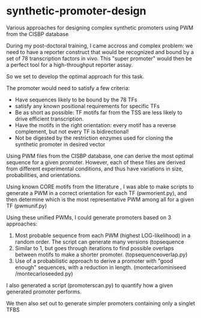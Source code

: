 # synthetic-promoter-design
Various approaches for designing complex synthetic promoters using PWM from the CISBP database

During my post-doctoral training, I came accross and complex problem: we need to have a reporter construct that would be
recognized and bound by  a set of 78 transcription factors in vivo. This "super promoter" would then be a perfect tool
for a high-throughput reporter assay.

So we set to develop the optimal approach for this task.

The promoter would need to satisfy a few criteria:
- Have sequences likely to be bound by the 78 TFs 
- satisfy any known positional requirements for specific TFs
- Be as short as possible: TF motifs far from the TSS are less likely to drive efficient transcription.
- Have the motifs in the right orientation: every motif has a reverse complement, but not every TF is bidirectional!
- Not be digested by the restriction enzymes used for cloning the synthetic promoter in desired vector

Using PWM files from the CISBP database, one can derive the most optimal sequence for a given promoter. 
However, each of these files are derived from different experimental conditions, and thus have variations in
size, probabilities, and orientations. 

Using known CORE motifs from the litterature , I was able to make scripts to generate a PWM in a correct orientation
for each TF (pwmorient.py), and then determine which is the most representative PWM among all for a given TF (pwmunif.py)

Using these unified PWMs, I could generate promoters based on 3 approaches:
1. Most probable sequence from each PWM (highest LOG-likelihood) in a random order. The script can generate many versions (topsequence
2. Similar to 1, but goes through iterations to find possible overlaps between motifs to make a shorter promoter. (topsequenceoverlap.py)
3. Use of a probabilistic approach to derive a promoter with "good enough" sequences, with a reduction in length.  (montecarlominiseed /montecarloseeded.py)

I also generated a script (promoterscan.py) to quantify how a given generated promoter performs. 

We then also set out to generate simpler promoters containing only a singlet TFBS 
